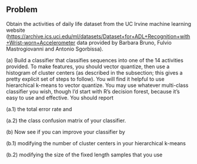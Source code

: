 ## Problem

Obtain the activities of daily life dataset from the UC Irvine machine learning website (https://archive.ics.uci.edu/ml/datasets/Dataset+for+ADL+Recognition+with+Wrist-worn+Accelerometer
data provided by Barbara Bruno, Fulvio Mastrogiovanni and Antonio Sgorbissa).


(a) Build a classifier that classifies sequences into one of the 14 activities provided. To make features, you should vector quantize, then use a histogram of cluster centers (as described in the subsection; this gives a pretty explicit set of steps to follow). You will find it helpful to use hierarchical k-means to vector quantize. You may use whatever multi-class classifier you wish, though I’d start with R’s decision forest, because it’s easy to
use and effective. You should report 

(a.1) the total error rate and 

(a.2) the class confusion matrix of your classifier.


(b) Now see if you can improve your classifier by 

(b.1) modifying the number of cluster centers in your hierarchical k-means 

(b.2) modifying the size of the fixed length samples that you use
